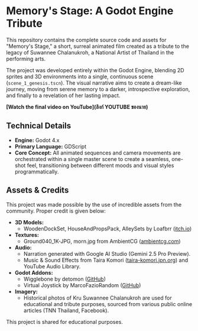 # Memory's Stage: A Godot Engine Tribute

This repository contains the complete source code and assets for "Memory's Stage," a short, surreal animated film created as a tribute to the legacy of Suwannee Chalanukroh, a National Artist of Thailand in the performing arts.

The project was developed entirely within the Godot Engine, blending 2D sprites and 3D environments into a single, continuous scene (`scene_1_genesis.tscn`). The visual narrative aims to create a dream-like journey, moving from serene memory to a darker, introspective exploration, and finally to a revelation of her lasting impact.

**[Watch the final video on YouTube](ลิงก์ YOUTUBE ของนาย)**

## Technical Details
- **Engine:** Godot 4.x
- **Primary Language:** GDScript
- **Core Concept:** All animated sequences and camera movements are orchestrated within a single master scene to create a seamless, one-shot feel, transitioning between different moods and visual styles programmatically.

## Assets & Credits
This project was made possible by the use of incredible assets from the community. Proper credit is given below:

- **3D Models:**
  - WoodenDockSet, HouseAndPropsPack, AlleySets by Loafbrr ([itch.io](https://loafbrr.itch.io/))
- **Textures:**
  - Ground040_1K-JPG, morn.jpg from AmbientCG ([ambientcg.com](https://ambientcg.com/))
- **Audio:**
  - Narration generated with Google AI Studio (Gemini 2.5 Pro Preview).
  - Music & Sound Effects from Taira Komori ([taira-komori.jpn.org](https://taira-komori.jpn.org/)) and YouTube Audio Library.
- **Godot Addons:**
  - Wigglebone by detomon ([GitHub](https://github.com/detomon/wigglebone))
  - Virtual Joystick by MarcoFazioRandom ([GitHub](https://github.com/MarcoFazioRandom/Virtual-Joystick-Godot))
- **Imagery:**
  - Historical photos of Kru Suwannee Chalanukroh are used for educational and tribute purposes, sourced from various public online articles (TNN Thailand, Facebook).

This project is shared for educational purposes.